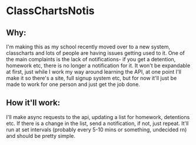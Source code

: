 # ClassChartsNotis

## Why:
I'm making this as my school recently moved over to a new system, classcharts and lots of people are having issues getting used to it. 
One of the main complaints is the lack of notifications- if you get a detention, homework etc, there is no longer a notification for it.
It won't be expandable at first, just while I work my way around learning the API, at one point I'll make it so there's a site, full signup system etc, but for now it'll just be made to work for one person and just get the job done.

## How it'll work:
I'll make async requests to the api, updating a list for homework, detentions etc. If there is a change in the list, send a notification, if not, just repeat.
It'll run at set intervals (probably every 5-10 mins or something, undecided rn) and should be pretty simple.

